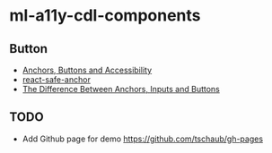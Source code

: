 # ml-a11y-cdl-components

## Button

* [Anchors, Buttons and Accessibility](https://formidable.com/blog/2014/05/08/anchors-buttons-and-accessibility/)
* [react-safe-anchor](https://github.com/dennisduong/react-safe-anchor)
* [The Difference Between Anchors, Inputs and Buttons](https://davidwalsh.name/html5-buttons)

## TODO

* Add Github page for demo https://github.com/tschaub/gh-pages
